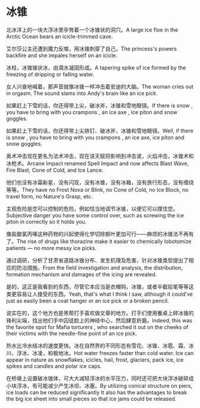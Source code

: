 # 冰锥

<p><span class="chinese">北冰洋上的一块大浮冰里孕育着一个冰锥状的洞穴。</span><span class="english">A large ice floe in the Arctic Ocean bears an icicle-trimmed cave.</span></p>

<p><span class="chinese">艾尔莎公主还遭到魔力反噬，用冰锥刺穿了自己。</span><span class="english">The princess's powers backfire and she impales herself on an icicle.</span></p>

<p><span class="chinese">冰柱，冰锥锥状冰，由滴水凝固形成。</span><span class="english">A tapering spike of ice formed by the freezing of dripping or falling water.</span></p>

<p><span class="chinese">女人兴奋地喊着，那声音就像冰锥一样冲击着安迪的大脑。</span><span class="english">The woman cries out in orgasm. The sound slams into Andy's brain like an ice pick.</span></p>

<p><span class="chinese">如果赶上下雪的话，你还得带上尖，破冰斧，冰锥和雪地眼镜。</span><span class="english">If there is snow , you have to bring with you crampons , an ice axe , ice piton and snow goggles.</span></p>

<p><span class="chinese">如果赶上下雪的话，你还得带上尖铁钉、破冰斧，冰锥和雪地眼镜。</span><span class="english">Well, if there is snow , you have to bring with you crampons , an ice axe, ice piton and snow goggles.</span></p>

<p><span class="chinese">奥术冲击现在更名为法术冲击，现在该天赋将影响到冲击波，火焰冲击，冰锥术和冰枪术。</span><span class="english">Arcane Impact renamed Spell Impact and now affects Blast Wave, Fire Blast, Cone of Cold, and Ice Lance.</span></p>

<p><span class="chinese">他们也没有冰霜新星，没有闪现，没有冰锥，没有冰箱，没有旅行形态，没有缠绕等等。</span><span class="english">They have no Frost Nova or Blink, no Cone of Cold, no Ice Block, no travel form, no Nature's Grasp, etc.</span></p>

<p><span class="chinese">主观危险是您可以控制的危险，例如恰当地调节冰锥，以便它可以撑住您。</span><span class="english">Subjective danger you have some control over, such as screwing the ice piton in correctly so it holds you.</span></p>

<p><span class="chinese">像盐酸氯丙嗪这种药物的兴起使得化学切除额叶更加可行——麻烦的冰锥法不再有了。</span><span class="english">The rise of drugs like thorazine make it easier to chemically lobotomize patients — no more messy ice picks.</span></p>

<p><span class="chinese">通过调研，分析了甘肃省道路冰锥分布、发生机理及危害，针对冰锥类型提出了相应的防治措施。</span><span class="english">From the field investigation and analysis, the distribution, formation mechanism and damages of the icing are revealed.</span></p>

<p><span class="chinese">是的，这正是我看到的东西，尽管它本应当是衣帽钩，冰锥，或者半截铅笔等等这类更容易让人接受的东西。</span><span class="english">Yeah, that's what I think I saw, although it could've just as easily been a coat hanger or an ice pick or a broken pencil.</span></p>

<p><span class="chinese">说实在的，这个地方也是黑帮打手喜欢做文章的地方。打手们使用餐桌上碎冰锥的锋利尖端，找出他们手中囚徒脸上的神经中心，然后肆意折磨。</span><span class="english">Indeed, this was the favorite spot for Mafia torturers , who searched it out on the cheeks of their victims with the needle-fine point of an ice pick.</span></p>

<p><span class="chinese">热水比冷水结冰的速度更快。冰在自然界的不同形态有雪花、冰锥、冰雹、霜、冰川、浮冰、冰凌，和极地冰。</span><span class="english">Hot water freezes faster than cold water. Ice can appear in nature as snowflakes, icicles, hail, frost, glaciers, pack ice, ice spikes and candles and polar ice caps.</span></p>

<p><span class="chinese">在桥墩上设置破冰锥体，可大大减轻浮冰的水平压力，同时还可把大块浮冰破碎成小块浮冰，有可能减少产生冰坝、冰塞。</span><span class="english">By utilizing conical structure on piers, ice loads can be reduced significantly It also has the advantages to break the big ice sheet into small pieces so that ice jams could be released.</span></p>

